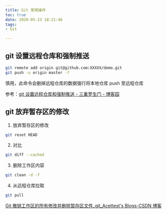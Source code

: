 ```yaml
---
title: Git 常用操作
toc: true
date: 2020-05-23 18:21:46
tags:
- Git

---
```


## git 设置远程仓库和强制推送

```bash
git remote add origin git@github.com:XXXXX/demo.git  
git push -u origin master -f
```

慎用，此命令会删掉远程仓库的数据强行将本地仓库 push 至远程仓库

参考：[git 设置远程仓库和强制推送 - 三重罗生门 - 博客园](https://www.cnblogs.com/start2019/p/11465525.html)

## git 放弃暂存区的修改
1. 放弃暂存区的修改
```bash
git reset HEAD
```
2. 对比
```bash
git diff --cached  

```
3. 删除工作区内容
```bash
git clean -d -f
```
4. 从远程仓库拉取
```bash
git pull
```
[Git 撤销工作区的所有修改并删除暂存区文件_git_Acettest's Blogs-CSDN 博客](https://blog.csdn.net/u010178308/article/details/86167195)
